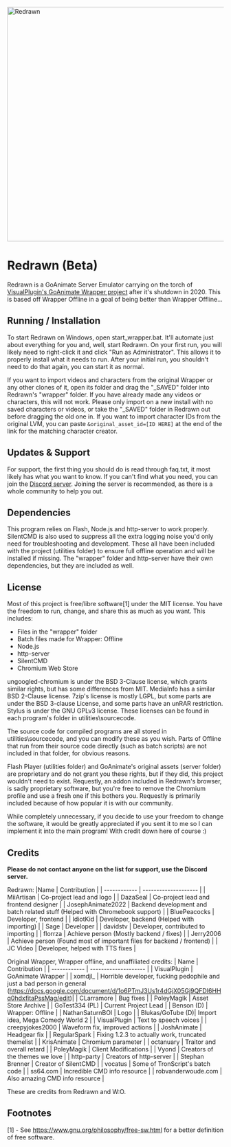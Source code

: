 <img src="https://cdn.discordapp.com/attachments/959986358473084988/960017463607701525/Sin_titulo-1.png" width="546" alt="Redrawn" /></a>
# Redrawn (Beta)
Redrawn is a GoAnimate Server Emulator carrying on the torch of [VisualPlugin's GoAnimate Wrapper project](https://github.com/GoAnimate-Wrapper) after it's shutdown in 2020. This is based off Wrapper Offline in a goal of being better than Wrapper Offline...

## Running / Installation
To start Redrawn on Windows, open start_wrapper.bat. It'll automate just about everything for you and, well, start Redrawn. On your first run, you will likely need to right-click it and click "Run as Administrator". This allows it to properly install what it needs to run. After your initial run, you shouldn't need to do that again, you can start it as normal.

If you want to import videos and characters from the original Wrapper or any other clones of it, open its folder and drag the "_SAVED" folder into Redrawn's "wrapper" folder. If you have already made any videos or characters, this will not work. Please only import on a new install with no saved characters or videos, or take the "_SAVED" folder in Redrawn out before dragging the old one in. If you want to import character IDs from the original LVM, you can paste `&original_asset_id=[ID HERE]` at the end of the link for the matching character creator.

## Updates & Support
For support, the first thing you should do is read through faq.txt, it most likely has what you want to know. If you can't find what you need, you can join the [Discord server](https://discord.gg/TjYYmUErTe). Joining the server is recommended, as there is a whole community to help you out.

## Dependencies
This program relies on Flash, Node.js and http-server to work properly. SilentCMD is also used to suppress all the extra logging noise you'd only need for troubleshooting and development. These all have been included with the project (utilities folder) to ensure full offline operation and will be installed if missing. The "wrapper" folder and http-server have their own dependencies, but they are included as well.

## License
Most of this project is free/libre software[1] under the MIT license. You have the freedom to run, change, and share this as much as you want.
This includes:
  - Files in the "wrapper" folder
  - Batch files made for Wrapper: Offline
  - Node.js
  - http-server
  - SilentCMD
  - Chromium Web Store

ungoogled-chromium is under the BSD 3-Clause license, which grants similar rights, but has some differences from MIT. MediaInfo has a similar BSD 2-Clause license. 7zip's license is mostly LGPL, but some parts are under the BSD 3-clause License, and some parts have an unRAR restriction. Stylus is under the GNU GPLv3 license. These licenses can be found in each program's folder in utilities\sourcecode.

The source code for compiled programs are all stored in utilities\sourcecode, and you can modify these as you wish. Parts of Offline that run from their source code directly (such as batch scripts) are not included in that folder, for obvious reasons.

Flash Player (utilities folder) and GoAnimate's original assets (server folder) are proprietary and do not grant you these rights, but if they did, this project wouldn't need to exist. Requestly, an addon included in Redrawn's browser, is sadly proprietary software, but you're free to remove the Chromium profile and use a fresh one if this bothers you. Requestly is primarily included because of how popular it is with our community.

While completely unnecessary, if you decide to use your freedom to change the software, it would be greatly appreciated if you sent it to me so I can implement it into the main program! With credit down here of course :)

## Credits
**Please do not contact anyone on the list for support, use the Discord server.**

Redrawn:
|Name          | Contribution         |
| ------------ | -------------------- |
| MiiArtisan   | Co-project lead and logo |
| DazaSeal     | Co-project lead and frontend designer  |
| JosephAnimate2022 | Backend development and batch related stuff (Helped with Chromebook support) |
| BluePeacocks | Developer, frontend |
| IdiotKid     | Developer, backend (Helped with importing) |
| Sage  | Developer |
| davidstv     | Developer, contributed to importing |
| florrza      | Achieve person (Mostly backend / fixes) |
| Jerry2006    | Achieve person (Found most of important files for backend / frontend) |
| JC Video     | Developer, helped with TTS fixes |

Original Wrapper, Wrapper offline, and unaffiliated credits:
| Name         | Contribution         |
| ------------ | -------------------- |
| VisualPlugin | GoAnimate Wrapper    |
| xomdjl_      | Horrible developer, fucking pedophile and just a bad person in general (https://docs.google.com/document/d/1o6PTmJ3Us1r4dGjX05Gj9QFDI6HHq0hdxfitaPssMag/edit)|
| CLarramore   | Bug fixes            |
| PoleyMagik   | Asset Store Archive  |
| GoTest334 (PL)   | Current Project Lead                                   |
| Benson (D)       | Wrapper: Offline                                       |
| NathanSaturnBOI  | Logo                                                   |
| Blukas/GoTube (D)| Import idea, Mega Comedy World 2                       |
| VisualPlugin     | Text to speech voices                                  |
| creepyjokes2000  | Waveform fix, improved actions                         |
| JoshAnimate      | Headgear fix                                           |
| RegularSpark     | Fixing 1.2.3 to actually work, truncated themelist     |
| KrisAnimate      | Chromium parameter                                     |
| octanuary        | Traitor and overall retard                             |
| PoleyMagik       | Client Modifications                                   |
| Vyond              | Creators of the themes we love   |
| http-party         | Creators of http-server          |
| Stephan Brenner    | Creator of SilentCMD             |
| vocatus            | Some of TronScript's batch code  |
| ss64.com           | Incredible CMD info resource     |
| robvanderwoude.com | Also amazing CMD info resource   |

These are credits from Redrawn and W:O.

## Footnotes
[1] - See <https://www.gnu.org/philosophy/free-sw.html> for a better definition of free software.
